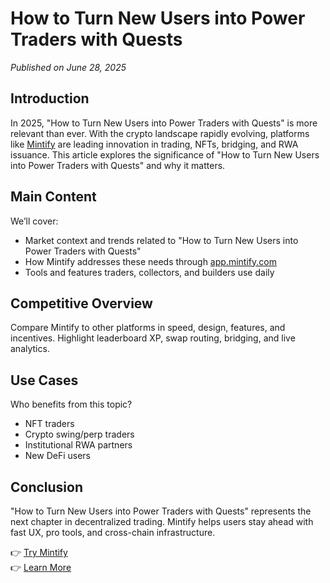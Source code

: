 # How to Turn New Users into Power Traders with Quests

*Published on June 28, 2025*

## Introduction

In 2025, "How to Turn New Users into Power Traders with Quests" is more relevant than ever. With the crypto landscape rapidly evolving, platforms like [Mintify](https://mintify.com) are leading innovation in trading, NFTs, bridging, and RWA issuance. This article explores the significance of "How to Turn New Users into Power Traders with Quests" and why it matters.

## Main Content

We’ll cover:
- Market context and trends related to "How to Turn New Users into Power Traders with Quests"
- How Mintify addresses these needs through [app.mintify.com](https://app.mintify.com)
- Tools and features traders, collectors, and builders use daily

## Competitive Overview

Compare Mintify to other platforms in speed, design, features, and incentives. Highlight leaderboard XP, swap routing, bridging, and live analytics.

## Use Cases

Who benefits from this topic?
- NFT traders
- Crypto swing/perp traders
- Institutional RWA partners
- New DeFi users

## Conclusion

"How to Turn New Users into Power Traders with Quests" represents the next chapter in decentralized trading. Mintify helps users stay ahead with fast UX, pro tools, and cross-chain infrastructure.

👉 [Try Mintify](https://app.mintify.com)  
👉 [Learn More](https://mintify.com)